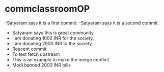 # commclassroomOP
-Satyaram says it is a first commit.
-Satyaram says it is a second commit.
- Satyaram says this is great community.
- I am donating 1000 INR for the society.
- I am donating 2000 INR to the society.
- Reecent commit.
- To test fetch upstream
- This is an example to make the merge conflict.
- Modi banned 2000 INR bills
